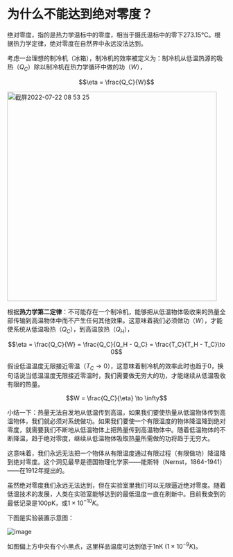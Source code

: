 # 为什么不能达到绝对零度？


绝对零度，指的是热力学温标中的零度，相当于摄氏温标中的零下273.15°C。根据热力学定律，绝对零度在自然界中永远没法达到。

考虑一台理想的制冷机（冰箱），制冷机的效率被定义为：制冷机从低温热源的吸热（$Q_C$）除以制冷机在热力学循环中做的功（$W$），

$$\eta = \frac{Q_C}{W}$$

<img width="483" alt="截屏2022-07-22 08 53 25" src="https://user-images.githubusercontent.com/6512579/180339605-4f8023b7-ace0-4848-a657-548dc6a30486.png">

根据**热力学第二定律**：不可能存在一个制冷机，能够把从低温物体吸收来的热量全部传输到高温物体中而不产生任何其他效果。这意味着我们必须做功（$W$），才能使系统从低温吸热（$Q_C$），到高温放热（$Q_H$），

$$\eta = \frac{Q_C}{W} = \frac{Q_C}{Q_H - Q_C} = \frac{T_C}{T_H - T_C}\to 0$$

假设低温温度无限接近零温（$T_C \to 0$），这意味着制冷机的效率此时也趋于0，换句话说当低温温度无限接近零温时，我们需要做无穷大的功，才能继续从低温吸收有限的热量。

$$W = \frac{Q_C}{\eta} \to \infty$$

小结一下：热量无法自发地从低温传到高温，如果我们要使热量从低温物体传到高温物体，我们就必须对系统做功。如果我们要使一个有限温度的物体降温降到绝对零度，就需要我们不断地从低温物体上把热量传到高温物体中。随着低温物体的不断降温，趋于绝对零度，继续从低温物体吸取热量所需做的功将趋于无穷大。

这意味着，我们永远无法把一个物体从有限温度通过有限过程（有限做功）降温降到绝对零度。这个洞见最早是德国物理化学家——能斯特（Nernst，1864-1941）——在1912年提出的。

虽然绝对零度我们永远无法达到，但在实验室里我们可以无限逼近绝对零度。随着低温技术的发展，人类在实验室能够达到的最低温度一直在刷新中。目前我查到的最低记录是100pK，或$1 \times 10^{-10} K$。

下图是实验装置示意图：

![image](https://user-images.githubusercontent.com/6512579/180339814-8e75c2df-d7fc-4cfd-acd1-d518bca70173.png)

如图偏上方中央有个小黑点，这里样品温度可达到低于1nK ($1 \times 10^{-9}K$)。
